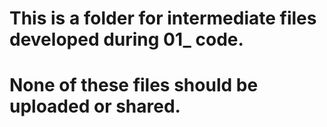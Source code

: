 # This is a folder for intermediate files developed during 01_ code. 
# None of these files should be uploaded or shared.
